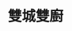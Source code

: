 ---
title: "雙城雙廚"
description: "雙城雙廚"
layout: shop
keywords:
  - 美食競賽
  - 台灣美食
  - 美食精選
datePublished: "2025-06-30"
dateModified: "2025-07-07"
city: "台北市"
district: "信義區"
address: "台北市信義區嘉興街175巷2弄8號"
phone: ""
geo: "25.02748479024552, 121.55742378606605"
google_map: "https://maps.app.goo.gl/43WJp92iomFfxDnr9"
footinder: "https://footinder.com.tw/%E5%8F%B0%E5%8C%97%E5%B8%82%E4%BF%A1%E7%BE%A9%E5%8D%80/362164/"
official: ""
award:
  - name: "500盤"
    year: "2024"
    entries:
      - dishes:
          - "糟乳鴿"

---